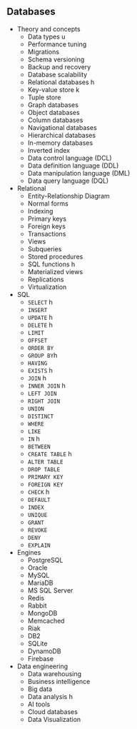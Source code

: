 ## Databases

- Theory and concepts
  - Data types u
  - Performance tuning
  - Migrations
  - Schema versioning
  - Backup and recovery
  - Database scalability
  - Relational databases h
  - Key-value store k
  - Tuple store
  - Graph databases
  - Object databases
  - Column databases
  - Navigational databases
  - Hierarchical databases
  - In-memory databases
  - Inverted index
  - Data control language (DCL)
  - Data definition language (DDL)
  - Data manipulation language (DML)
  - Data query language (DQL)
- Relational
  - Entity-Relationship Diagram
  - Normal forms
  - Indexing
  - Primary keys
  - Foreign keys
  - Transactions
  - Views
  - Subqueries
  - Stored procedures
  - SQL functions h
  - Materialized views
  - Replications
  - Virtualization
- SQL
  - `SELECT` h
  - `INSERT`
  - `UPDATE` h
  - `DELETE` h
  - `LIMIT`
  - `OFFSET`
  - `ORDER BY`
  - `GROUP BY`h
  - `HAVING`
  - `EXISTS` h
  - `JOIN` h
  - `INNER JOIN` h
  - `LEFT JOIN`
  - `RIGHT JOIN`
  - `UNION`
  - `DISTINCT`
  - `WHERE`
  - `LIKE`
  - `IN` h
  - `BETWEEN`
  - `CREATE TABLE` h
  - `ALTER TABLE`
  - `DROP TABLE`
  - `PRIMARY KEY`
  - `FOREIGN KEY`
  - `CHECK` h
  - `DEFAULT`
  - `INDEX`
  - `UNIQUE`
  - `GRANT`
  - `REVOKE`
  - `DENY`
  - `EXPLAIN`
- Engines
  - PostgreSQL
  - Oracle
  - MySQL
  - MariaDB
  - MS SQL Server
  - Redis
  - Rabbit
  - MongoDB
  - Memcached
  - Riak
  - DB2
  - SQLite
  - DynamoDB
  - Firebase
- Data engineering
  - Data warehousing
  - Business intelligence
  - Big data
  - Data analysis h
  - AI tools
  - Cloud databases
  - Data Visualization
